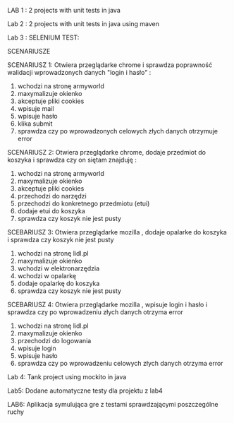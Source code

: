 LAB 1 :         2 projects with unit tests in java

Lab 2 :         2 projects with unit tests in java using maven

Lab 3 :         SELENIUM TEST:

SCENARIUSZE

SCENARIUSZ 1: Otwiera przeglądarke chrome i sprawdza poprawność walidacji wprowadzonych danych "login i hasło" :	

1) wchodzi na stronę armyworld
2) maxymalizuje okienko
3) akceptuje pliki cookies
4) wpisuje mail
5) wpisuje hasło
6) klika submit
7) sprawdza czy po wprowadzonych celowych złych danych otrzymuje error

SCENARIUSZ 2: Otwiera przeglądarke chrome, dodaje przedmiot do koszyka i sprawdza czy on siętam znajduję : 

1) wchodzi na stronę armyworld
2) maxymalizuje okienko
3) akceptuje pliki cookies
4) przechodzi do narzędzi
5) przechodzi do konkretnego przedmiotu (etui)
6) dodaje etui do koszyka
7) sprawdza czy koszyk nie jest pusty

SCEBARIUSZ 3: Otwiera przeglądarke mozilla , dodaje opalarke do koszyka i sprawdza czy koszyk nie jest pusty

1) wchodzi na stronę lidl.pl
2) maxymalizuje okienko
3) wchodzi w elektronarzędzia
4) wchodzi w opalarkę
5) dodaje opalarkę do koszyka
6) sprawdza czy koszyk nie jest pusty

SCEBARIUSZ 4: Otwiera przeglądarke mozilla , wpisuje login i hasło i sprawdza czy po wprowadzeniu złych danych otrzyma error

1) wchodzi na stronę lidl.pl
2) maxymalizuje okienko
3) przechodzi do logowania
4) wpisuje login
5) wpisuje hasło
6) sprawdza czy po wprowadzeniu celowych złych danych otrzyma error 

Lab 4:          Tank project using mockito in java



Lab5: Dodane automatyczne testy dla projektu z lab4


LAB6: Aplikacja symulująca gre z testami sprawdzającymi poszczególne ruchy
